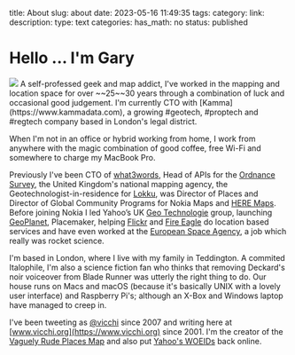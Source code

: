 title: About
slug: about
date: 2023-05-16 11:49:35
tags: 
category: 
link: 
description: 
type: text
categories: 
has_math: no
status: published

<h1 class="text-xxl font-black -leading-tight tracking-normal dark:text-gray-200 md:text-3xl text-center">Hello ... I'm Gary</h1>

<img src="/assets/images/gary.jpg" />
 A self-professed geek and map addict, I've worked in the mapping and location space for over ~~25~~30 years through a combination of luck and occasional good judgement. I'm currently CTO with [Kamma](https://www.kammadata.com), a growing #geotech, #proptech and #regtech company based in London's legal district.

When I'm not in an office or hybrid working from home, I work from anywhere with the magic combination of good coffee, free Wi-Fi and somewhere to charge my MacBook Pro.

Previously I've been CTO of [what3words](http://what3words.com/), Head of APIs for the [Ordnance Survey](https://www.ordnancesurvey.co.uk/), the United Kingdom's national mapping agency, the Geotechnologist-in-residence for [Lokku](http://lokku.com/), was Director of Places and Director of Global Community Programs for Nokia Maps and [HERE Maps](https://here.com/). Before joining Nokia I led Yahoo’s UK [Geo Technologie](https://developer.yahoo.com/boss/geo/) group, launching [GeoPlanet](https://en.wikipedia.org/wiki/GeoPlanet), Placemaker, helping [Flickr](https://www.flickr.com/) and [Fire Eagle](https://en.wikipedia.org/wiki/Fire_Eagle) do location based services and have even worked at the [European Space Agency](https://www.esa.int/About_Us/ESRIN), a job which really was rocket science.

I'm based in London, where I live with my family in Teddington. A commited Italophile, I'm also a science fiction fan who thinks that removing Deckard's noir voiceover from Blade Runner was utterly the right thing to do. Our house runs on Macs and macOS (because it's basically UNIX with a lovely user interface) and Raspberry Pi's; although an X-Box and Windows laptop have managed to creep in.

I've been tweeting as [@vicchi](https://twitter.com/vicchi) since 2007 and writing here at [www.vicchi.org](https://www.vicchi.org) since 2001. I'm the creator of the [Vaguely Rude Places Map](https://www.vaguelyrudeplacesmap.com/) and also put [Yahoo's WOEIDs](https://woeplanet.org/) back online.

